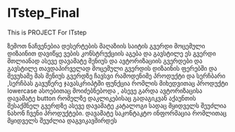 # ITstep_Final
This is PROJECT For ITstep

 
ზემოთ ნაჩვენებია დესერტების მაღაზიის საიტის გვერდი
მოცემული დიზაინით დავიწყე ვების კონსტრუქციის აგება და  გავსტილე ეს გვერდი მთლიანად
ასევე დავამატე მენიუს და ავტორიზაციის გვერდები და გავსტილე თავდაპირველად მოცემული გვერდის  დიზაინის ფერებში და შევუხამე მას
მენიუს გვერდზე ჩავსვი რამოდენიმე პროდუქტი და სერჩბარი ,სერჩბას გავუწერე ჯავასკრიპტში ფუნქცია რომლის მიხედვითაც პროდუქტი lowercase ასოებითაც მოიძებნებოდა
, ასევე გარდა ავტორიზაცისა დავამატე button რომელზე დაკლიკებისაც გადაგიკვან აქაუნთის შესაქმნელ გვერდზე
ასევე დავამატე კატალოგი სადაც მყიდველს შეუძლია ნახონ ჩვენი პროდუქტები. 
დავამატე საკონტაკტო ინფორმაცია რომლითაც მყიდველს შეუძლია დაგვიკავშირდეს


